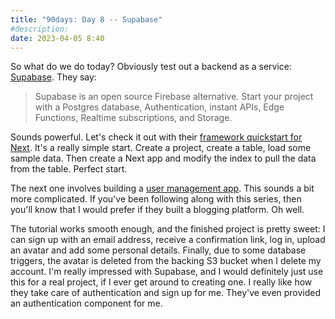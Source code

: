 ```yaml
---
title: "90days: Day 8 -- Supabase"
#description: 
date: 2023-04-05 8:40
---
```


So what do we do today? Obviously test out a backend as a service: [Supabase](https://supabase.com/). They say:
> Supabase is an open source Firebase alternative. Start your project with a Postgres database, Authentication, instant APIs, Edge Functions, Realtime subscriptions, and Storage.

Sounds powerful. Let's check it out with their [framework quickstart for Next](https://supabase.com/docs/guides/getting-started/quickstarts/nextjs). It's a really simple start. Create a project, create a table, load some sample data. Then create a Next app and modify the index to pull the data from the table. Perfect start.

The next one involves building a [user management app](https://supabase.com/docs/guides/getting-started/tutorials/with-nextjs). This sounds a bit more complicated. If you've been following along with this series, then you'll know that I would prefer if they built a blogging platform. Oh well.

The tutorial works smooth enough, and the finished project is pretty sweet: I can sign up with an email address, receive a confirmation link, log in, upload an avatar and add some personal details. Finally, due to some database triggers, the avatar is deleted from the backing S3 bucket when I delete my account. I'm really impressed with Supabase, and I would definitely just use this for a real project, if I ever get around to creating one. I really like how they take care of authentication and sign up for me. They've even provided an authentication component for me.